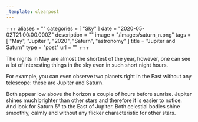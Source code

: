 ```yaml
---
_template: clearpost
---
```



+++
aliases = ""
categories = [ "Sky" ]
date = "2020-05-02T21:00:00.000Z"
description = ""
image = "/images/saturn_n.png"
tags = [ "May", "Jupiter ", "2020", "Saturn", "astronomy" ]
title = "Jupiter and Saturn"
type = "post"
url = ""
+++


The nights in May are almost the shortest of the year, however, one can see a lot of interesting things in the sky even in such short night hours.  
  
For example, you can even observe two planets right in the East without any telescope: these are Jupiter and Saturn.  
  
Both appear low above the horizon a couple of hours before sunrise. Jupiter shines much brighter than other stars and therefore it is easier to notice. And look for Saturn 5° to the East of Jupiter. Both celestial bodies shine smoothly, calmly and without any flicker characteristic for other stars.
